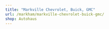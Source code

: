 ```yaml
---
title: "Markville Chevrolet, Buick, GMC"
url: /markham/markville-chevrolet-buick-gmc/
shop: Autohaus
---
```

